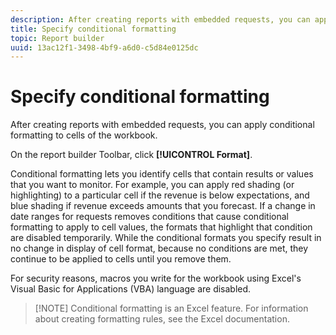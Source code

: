 ```yaml
---
description: After creating reports with embedded requests, you can apply conditional formatting to cells of the workbook.
title: Specify conditional formatting
topic: Report builder
uuid: 13ac12f1-3498-4bf9-a6d0-c5d84e0125dc
---
```


# Specify conditional formatting

After creating reports with embedded requests, you can apply conditional formatting to cells of the workbook.

On the report builder Toolbar, click **[!UICONTROL Format]**.

Conditional formatting lets you identify cells that contain results or values that you want to monitor. For example, you can apply red shading (or highlighting) to a particular cell if the revenue is below expectations, and blue shading if revenue exceeds amounts that you forecast. If a change in date ranges for requests removes conditions that cause conditional formatting to apply to cell values, the formats that highlight that condition are disabled temporarily. While the conditional formats you specify result in no change in display of cell format, because no conditions are met, they continue to be applied to cells until you remove them.

For security reasons, macros you write for the workbook using Excel's Visual Basic for Applications (VBA) language are disabled.

> [!NOTE] Conditional formatting is an Excel feature. For information about creating formatting rules, see the Excel documentation.

